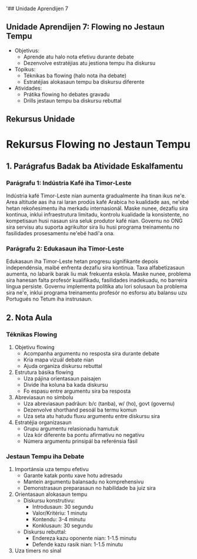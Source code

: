'## Unidade Aprendijen 7

## Unidade Aprendijen 7: Flowing no Jestaun Tempu
- Objetivus:
  * Aprende atu halo nota efetivu durante debate
  * Dezenvolve estratéjias atu jestiona tempu iha diskursu
- Tópikus:
  * Téknikas ba flowing (halo nota iha debate)
  * Estratéjias alokasaun tempu ba diskursu diferente
- Atividades:
  * Prátika flowing ho debates gravadu
  * Drills jestaun tempu ba diskursu rebuttal

## Rekursus Unidade

# Rekursus Flowing no Jestaun Tempu

## 1. Parágrafus Badak ba Atividade Eskalfamentu

### Parágrafu 1: Indústria Kafé iha Timor-Leste

Indústria kafé Timor-Leste nian aumenta gradualmente iha tinan ikus ne'e. Area altitude aas iha rai laran prodús kafé Arabica ho kualidade aas, ne'ebé hetan rekoñesimentu iha merkadu internasionál. Maske nunee, dezafiu sira kontinua, inklui infraestrutura limitadu, kontrolu kualidade la konsistente, no kompetisaun husi nasaun sira seluk produtor kafé nian. Governu no ONG sira servisu atu suporta agrikultor sira liu husi programa treinamentu no fasilidades prosesamentu ne'ebé hadi'a ona.

### Parágrafu 2: Edukasaun iha Timor-Leste

Edukasaun iha Timor-Leste hetan progresu signifikante depois independénsia, maibé enfrenta dezafiu sira kontinua. Taxa alfabetizasaun aumenta, no labarik barak liu mak frekuenta eskola. Maske nunee, problema sira hanesan falta profesór kualifikadu, fasilidades inadekuadu, no barreira língua persiste. Governu implementa polítika atu lori solusaun ba problema sira ne'e, inklui programa treinamentu profesór no esforsu atu balansu uzu Portugués no Tetum iha instrusaun.

## 2. Nota Aula

### Téknikas Flowing

1. Objetivu flowing
   - Acompanha argumentu no resposta sira durante debate
   - Kria mapa vizuál debate nian
   - Ajuda organiza diskursu rebuttal
2. Estrutura básika flowing
   - Uza pájina orientasaun paisajen
   - Divide iha koluna ba kada diskursu
   - Fo espasu entre argumentu sira ba resposta
3. Abreviasaun no símbolu
   - Uza abreviasaun padrãun: b/c (tanba), w/ (ho), govt (governu)
   - Dezenvolve shorthand pesoál ba termu komun
   - Uza seta atu hatudu fluxu argumentu entre diskursu sira
4. Estratéjia organizasaun
   - Grupu argumentu relasionadu hamutuk
   - Uza kór diferente ba pontu afirmativu no negativu
   - Númera argumentu prinsipál ba referénsia fásil

### Jestaun Tempu iha Debate

1. Importánsia uza tempu efetivu
   - Garante katak pontu xave hotu adresadu
   - Mantein argumentu balansadu no komprehensivu
   - Demonstrasaun preparasaun no habilidade ba juiz sira
2. Orientasaun alokasaun tempu
   - Diskursu konstrutivu: 
     * Introdusaun: 30 segundu
     * Valor/Kritériu: 1 minutu
     * Kontendu: 3-4 minutu
     * Konklusaun: 30 segundu
   - Diskursu rebuttal:
     * Endereza kazu oponente nian: 1-1.5 minutu
     * Defende kazu rasik nian: 1-1.5 minutu
3. Uza timers no sinal